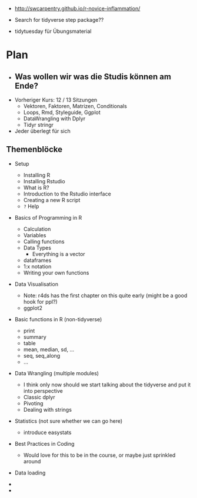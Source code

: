 - http://swcarpentry.github.io/r-novice-inflammation/

- Search for tidyverse step package??
- tidytuesday für Übungsmaterial

# Plan

- Was wollen wir was die Studis können am Ende?
	- 
- Vorheriger Kurs: 12 / 13 Sitzungen
	- Vektoren, Faktoren, Matrizen, Conditionals
	- Loops, Rmd, Styleguide, Ggplot
	- DataWrangling with Dplyr
	- Tidyr stringr
- Jeder überlegt für sich


## Themenblöcke
- Setup
	- Installing R
	- Installing Rstudio
	- What is R?
	- Introduction to the Rstudio interface
	- Creating a new R script
	- `?` Help
- Basics of Programming in R
	- Calculation
	- Variables
	- Calling functions
	- Data Types
		- Everything is a vector
	- dataframes
	- 1:x notation
	- Writing your own functions
- Data Visualisation
	- Note: r4ds has the first chapter on this quite early (might be a good hook for ppl?) 
	- ggplot2
- Basic functions in R (non-tidyverse)
	- print
	- summary
	- table
	- mean, median, sd, ...
	- seq, seq_along
	- ...
- Data Wrangling (multiple modules)
	- I think only now should we start talking about the tidyverse and put it into perspective
	- Classic dplyr
	- Pivoting
	- Dealing with strings
- Statistics (not sure whether we can go here)
	- introduce easystats
- Best Practices in Coding
	- Would love for this to be in the course, or maybe just sprinkled around
- Data loading
- 


- 